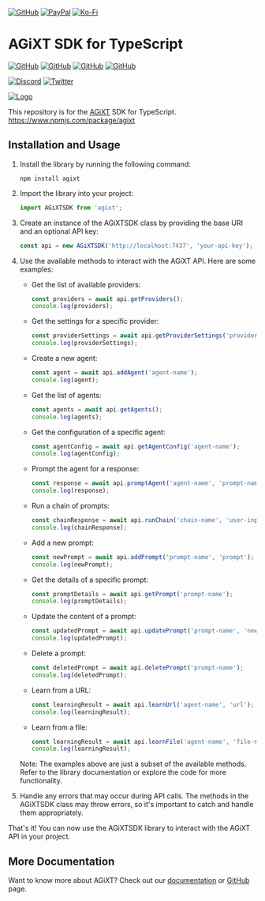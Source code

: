 [![GitHub](https://img.shields.io/badge/GitHub-Sponsor%20Josh%20XT-blue?logo=github&style=plastic)](https://github.com/sponsors/Josh-XT) [![PayPal](https://img.shields.io/badge/PayPal-Sponsor%20Josh%20XT-blue.svg?logo=paypal&style=plastic)](https://paypal.me/joshxt) [![Ko-Fi](https://img.shields.io/badge/Kofi-Sponsor%20Josh%20XT-blue.svg?logo=kofi&style=plastic)](https://ko-fi.com/joshxt)

# AGiXT SDK for TypeScript

[![GitHub](https://img.shields.io/badge/GitHub-AGiXT%20Core-blue?logo=github&style=plastic)](https://github.com/Josh-XT/AGiXT) [![GitHub](https://img.shields.io/badge/GitHub-AGiXT%20Hub-blue?logo=github&style=plastic)](https://github.com/AGiXT/hub) [![GitHub](https://img.shields.io/badge/GitHub-AGiXT%20Python%20SDK-blue?logo=github&style=plastic)](https://github.com/AGiXT/python-sdk) [![GitHub](https://img.shields.io/badge/GitHub-AGiXT%20Streamlit%20Web%20UI-blue?logo=github&style=plastic)](https://github.com/AGiXT/streamlit)

[![Discord](https://img.shields.io/discord/1097720481970397356?label=Discord&logo=discord&logoColor=white&style=plastic&color=5865f2)](https://discord.gg/d3TkHRZcjD) 
[![Twitter](https://img.shields.io/badge/Twitter-Follow_@Josh_XT-blue?logo=twitter&style=plastic)](https://twitter.com/Josh_XT) 

[![Logo](https://josh-xt.github.io/AGiXT/images/AGiXT-gradient-flat.svg)](https://josh-xt.github.io/AGiXT/)

This repository is for the [AGiXT](https://github.com/Josh-XT/AGiXT) SDK for TypeScript. https://www.npmjs.com/package/agixt
## Installation and Usage

1. Install the library by running the following command:
   ```
   npm install agixt
   ```

2. Import the library into your project:
   ```typescript
   import AGiXTSDK from 'agixt';
   ```

3. Create an instance of the AGiXTSDK class by providing the base URI and an optional API key:
   ```typescript
   const api = new AGiXTSDK('http://localhost:7437', 'your-api-key');
   ```

4. Use the available methods to interact with the AGiXT API. Here are some examples:

   - Get the list of available providers:
     ```typescript
     const providers = await api.getProviders();
     console.log(providers);
     ```

   - Get the settings for a specific provider:
     ```typescript
     const providerSettings = await api.getProviderSettings('provider-name');
     console.log(providerSettings);
     ```

   - Create a new agent:
     ```typescript
     const agent = await api.addAgent('agent-name');
     console.log(agent);
     ```

   - Get the list of agents:
     ```typescript
     const agents = await api.getAgents();
     console.log(agents);
     ```

   - Get the configuration of a specific agent:
     ```typescript
     const agentConfig = await api.getAgentConfig('agent-name');
     console.log(agentConfig);
     ```

   - Prompt the agent for a response:
     ```typescript
     const response = await api.promptAgent('agent-name', 'prompt-name', { prompt_args });
     console.log(response);
     ```

   - Run a chain of prompts:
     ```typescript
     const chainResponse = await api.runChain('chain-name', 'user-input', 'agent-name', false, 1);
     console.log(chainResponse);
     ```

   - Add a new prompt:
     ```typescript
     const newPrompt = await api.addPrompt('prompt-name', 'prompt');
     console.log(newPrompt);
     ```

   - Get the details of a specific prompt:
     ```typescript
     const promptDetails = await api.getPrompt('prompt-name');
     console.log(promptDetails);
     ```

   - Update the content of a prompt:
     ```typescript
     const updatedPrompt = await api.updatePrompt('prompt-name', 'new-prompt');
     console.log(updatedPrompt);
     ```

   - Delete a prompt:
     ```typescript
     const deletedPrompt = await api.deletePrompt('prompt-name');
     console.log(deletedPrompt);
     ```

   - Learn from a URL:
     ```typescript
     const learningResult = await api.learnUrl('agent-name', 'url');
     console.log(learningResult);
     ```

   - Learn from a file:
     ```typescript
     const learningResult = await api.learnFile('agent-name', 'file-name', 'file-content');
     console.log(learningResult);
     ```

   Note: The examples above are just a subset of the available methods. Refer to the library documentation or explore the code for more functionality.

5. Handle any errors that may occur during API calls. The methods in the AGiXTSDK class may throw errors, so it's important to catch and handle them appropriately.

That's it! You can now use the AGiXTSDK library to interact with the AGiXT API in your project.
## More Documentation
Want to know more about AGiXT?  Check out our [documentation](https://josh-xt.github.io/AGiXT/) or [GitHub](https://github.com/Josh-XT/AGiXT) page.
